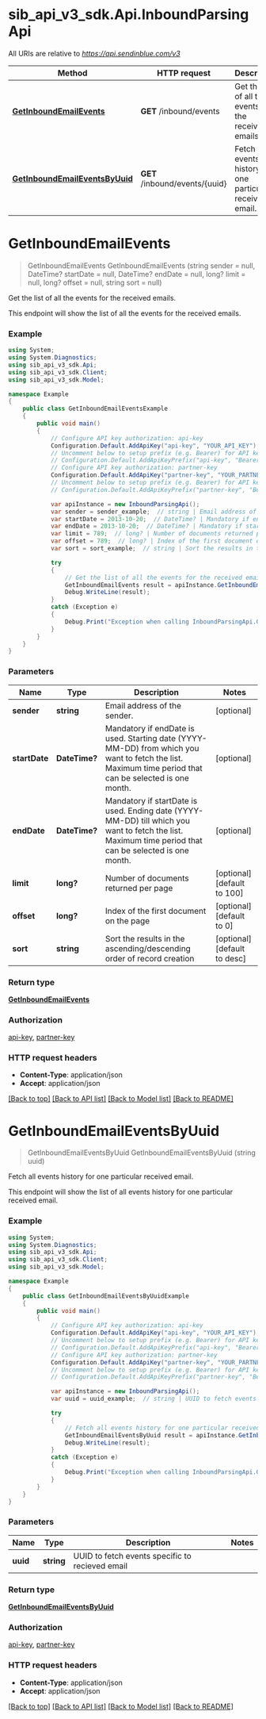 # sib_api_v3_sdk.Api.InboundParsingApi

All URIs are relative to *https://api.sendinblue.com/v3*

Method | HTTP request | Description
------------- | ------------- | -------------
[**GetInboundEmailEvents**](InboundParsingApi.md#getinboundemailevents) | **GET** /inbound/events | Get the list of all the events for the received emails.
[**GetInboundEmailEventsByUuid**](InboundParsingApi.md#getinboundemaileventsbyuuid) | **GET** /inbound/events/{uuid} | Fetch all events history for one particular received email.


<a name="getinboundemailevents"></a>
# **GetInboundEmailEvents**
> GetInboundEmailEvents GetInboundEmailEvents (string sender = null, DateTime? startDate = null, DateTime? endDate = null, long? limit = null, long? offset = null, string sort = null)

Get the list of all the events for the received emails.

This endpoint will show the list of all the events for the received emails.

### Example
```csharp
using System;
using System.Diagnostics;
using sib_api_v3_sdk.Api;
using sib_api_v3_sdk.Client;
using sib_api_v3_sdk.Model;

namespace Example
{
    public class GetInboundEmailEventsExample
    {
        public void main()
        {
            // Configure API key authorization: api-key
            Configuration.Default.AddApiKey("api-key", "YOUR_API_KEY");
            // Uncomment below to setup prefix (e.g. Bearer) for API key, if needed
            // Configuration.Default.AddApiKeyPrefix("api-key", "Bearer");
            // Configure API key authorization: partner-key
            Configuration.Default.AddApiKey("partner-key", "YOUR_PARTNER_KEY");
            // Uncomment below to setup prefix (e.g. Bearer) for API key, if needed
            // Configuration.Default.AddApiKeyPrefix("partner-key", "Bearer");

            var apiInstance = new InboundParsingApi();
            var sender = sender_example;  // string | Email address of the sender. (optional) 
            var startDate = 2013-10-20;  // DateTime? | Mandatory if endDate is used. Starting date (YYYY-MM-DD) from which you want to fetch the list. Maximum time period that can be selected is one month. (optional) 
            var endDate = 2013-10-20;  // DateTime? | Mandatory if startDate is used. Ending date (YYYY-MM-DD) till which you want to fetch the list. Maximum time period that can be selected is one month. (optional) 
            var limit = 789;  // long? | Number of documents returned per page (optional)  (default to 100)
            var offset = 789;  // long? | Index of the first document on the page (optional)  (default to 0)
            var sort = sort_example;  // string | Sort the results in the ascending/descending order of record creation (optional)  (default to desc)

            try
            {
                // Get the list of all the events for the received emails.
                GetInboundEmailEvents result = apiInstance.GetInboundEmailEvents(sender, startDate, endDate, limit, offset, sort);
                Debug.WriteLine(result);
            }
            catch (Exception e)
            {
                Debug.Print("Exception when calling InboundParsingApi.GetInboundEmailEvents: " + e.Message );
            }
        }
    }
}
```

### Parameters

Name | Type | Description  | Notes
------------- | ------------- | ------------- | -------------
 **sender** | **string**| Email address of the sender. | [optional] 
 **startDate** | **DateTime?**| Mandatory if endDate is used. Starting date (YYYY-MM-DD) from which you want to fetch the list. Maximum time period that can be selected is one month. | [optional] 
 **endDate** | **DateTime?**| Mandatory if startDate is used. Ending date (YYYY-MM-DD) till which you want to fetch the list. Maximum time period that can be selected is one month. | [optional] 
 **limit** | **long?**| Number of documents returned per page | [optional] [default to 100]
 **offset** | **long?**| Index of the first document on the page | [optional] [default to 0]
 **sort** | **string**| Sort the results in the ascending/descending order of record creation | [optional] [default to desc]

### Return type

[**GetInboundEmailEvents**](GetInboundEmailEvents.md)

### Authorization

[api-key](../README.md#api-key), [partner-key](../README.md#partner-key)

### HTTP request headers

 - **Content-Type**: application/json
 - **Accept**: application/json

[[Back to top]](#) [[Back to API list]](../README.md#documentation-for-api-endpoints) [[Back to Model list]](../README.md#documentation-for-models) [[Back to README]](../README.md)

<a name="getinboundemaileventsbyuuid"></a>
# **GetInboundEmailEventsByUuid**
> GetInboundEmailEventsByUuid GetInboundEmailEventsByUuid (string uuid)

Fetch all events history for one particular received email.

This endpoint will show the list of all events history for one particular received email.

### Example
```csharp
using System;
using System.Diagnostics;
using sib_api_v3_sdk.Api;
using sib_api_v3_sdk.Client;
using sib_api_v3_sdk.Model;

namespace Example
{
    public class GetInboundEmailEventsByUuidExample
    {
        public void main()
        {
            // Configure API key authorization: api-key
            Configuration.Default.AddApiKey("api-key", "YOUR_API_KEY");
            // Uncomment below to setup prefix (e.g. Bearer) for API key, if needed
            // Configuration.Default.AddApiKeyPrefix("api-key", "Bearer");
            // Configure API key authorization: partner-key
            Configuration.Default.AddApiKey("partner-key", "YOUR_PARTNER_KEY");
            // Uncomment below to setup prefix (e.g. Bearer) for API key, if needed
            // Configuration.Default.AddApiKeyPrefix("partner-key", "Bearer");

            var apiInstance = new InboundParsingApi();
            var uuid = uuid_example;  // string | UUID to fetch events specific to recieved email

            try
            {
                // Fetch all events history for one particular received email.
                GetInboundEmailEventsByUuid result = apiInstance.GetInboundEmailEventsByUuid(uuid);
                Debug.WriteLine(result);
            }
            catch (Exception e)
            {
                Debug.Print("Exception when calling InboundParsingApi.GetInboundEmailEventsByUuid: " + e.Message );
            }
        }
    }
}
```

### Parameters

Name | Type | Description  | Notes
------------- | ------------- | ------------- | -------------
 **uuid** | **string**| UUID to fetch events specific to recieved email | 

### Return type

[**GetInboundEmailEventsByUuid**](GetInboundEmailEventsByUuid.md)

### Authorization

[api-key](../README.md#api-key), [partner-key](../README.md#partner-key)

### HTTP request headers

 - **Content-Type**: application/json
 - **Accept**: application/json

[[Back to top]](#) [[Back to API list]](../README.md#documentation-for-api-endpoints) [[Back to Model list]](../README.md#documentation-for-models) [[Back to README]](../README.md)

